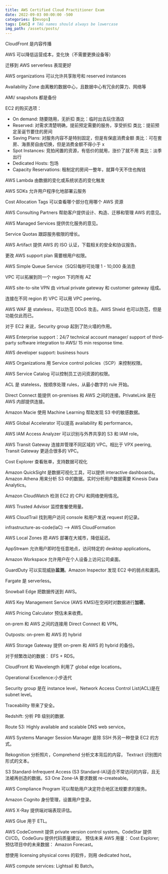 ```yaml
---
title: AWS Certified Cloud Practitioner Exam
date: 2022-09-03 00:00:00 -500
categories: [Devops]
tags: [AWS] # TAG names should always be lowercase
img_path: /assets/posts/
---
```


CloudFront 是内容传播

AWS 可以降低运营成本，变化快（不需要更换设备等）

迁移到 AWS serverless 表现更好

AWS organizations 可以允许共享账号和 reserved instances

Availability Zone 由离散的数据中心，且数据中心有冗余的算力、网络等

AMI/ snapshots 都是备份

EC2 的购买选项：

- On demand: 随要随用，无折扣 类比：临时出去玩住酒店
- Reserved: 对需求清楚明确，提前预定需要的服务，享受折扣 类比：提前预定圣诞节要住的房间
- Saving Plans: 对服务内容不是特别固定，但是有保底消费金额 类比：可在套房、海景房自由切换，但是消费金额不得小于 x
- Spot Instances: 竞拍闲置的资源，有低价的就用，涨价了就不用 类比：淡季出行
- Dedicated Hosts: 包场
- Capacity Reservations: 租制定的房间一整年，就算今天不住也掏钱

AWS Lambda 由数据的变化或系统状态的变化触发

AWS SDKs 允许用户程序化地部署云服务

Cost Allocation Tags 可以查看哪个部分在用哪个 AWS 资源

AWS Consulting Partners 帮助客户提供设计、构造、迁移和管理 AWS 的意见。

AWS Managed Services 提供优化服务的意见。

Service Quotas 跟踪服务极限的增长。

AWS Artifact 提供 AWS 的 ISO 认证，下载相关的安全和协议报告。

更改 AWS support plan 需要根用户权限。

AWS Simple Queue Service（SQS)每秒可处理 1 - 10,000 条消息

VPC 可以拓展到同一个 region 下的所有 AZ

AWS site-to-site VPN 由 virtual private gateway 和 customer gateway 组成。

连接在不同 region 的 VPC 可以用 VPC peering。

AWS WAF 是 stateless，可以防范 DDoS 攻击。AWS Shield 也可以防范，但是功能仅此而已。

对于 EC2 来说，Security group 起到了防火墙的作用。

AWS Enterprise support：24/7 technical account manager/ support of third-party software integration to AWS/ 15 min response time.

AWS developer support: business hours

AWS Organizations 用 Service control policies（SCP）来控制权限。

AWS Service Catalog 可以控制员工访问资源的权限。

ACL 是 stateless，按顺序处理 rules，从最小数字的 rule 开始。

Direct Connect 能提供 on-premises 和 AWS 之间的连接。PrivateLink 是在 AWS 内部提供连接。

Amazon Macie 使用 Machine Learning 帮助发现 S3 中的敏感数据。

AWS Global Accelerator 可以提高 availability 和 performance。

AWS IAM Access Analyzer 可以识别与外界共享的 S3 和 IAM role。

AWS Transit Gateway 连接并管理不同区域的 VPC。相比于 VPX peering, Transit Gateway 更适合很多的 VPC。

Cost Explorer 查看账单，支持数据可视化

Amazon QuickSight 是数据可视化工具，可以提供 interactive dashboards。 Amazon Athena 用来分析 S3 中的数据。实时分析用户数据需要 Kinesis Data Analytics。

Amazon CloudWatch 检测 EC2 的 CPU 和网络使用情况。

AWS Trusted Advisor 监控套餐使用量。

AWS CloudTrail 找到用户访问 console 和用户发送 request 的记录。

infrastructure-as-code(IaC) --> AWS CloudFormation

AWS Local Zones 把 AWS 部署在大城市，降低延迟。

AppStream 允许用户即时在任意地点，访问特定的 desktop applications。

Amazon Workspace 允许用户在个人设备上访问公司桌面。

GuardDuty 可以实现威胁**监测**。Amazon Inspector 发现 EC2 中的弱点和漏洞。

Fargate 是 serverless。

Snowball Edge 把数据传送到 AWS。

AWS Key Management Service (AWS KMS)在空闲时对数据进行**加密**。

AWS Pricing Calculator 预估未来收费。

on-prem 和 AWS 之间的连接用 Direct Connect 和 VPN。

Outposts: on-prem 和 AWS 的 hybrid

AWS Storage Gateway 提供 on-prem 和 AWS 的 hybrid 的备份。

对于频繁改动的数据： EFS + RDS。

CloudFront 和 Wavelength 利用了 global edge locations。

Operational Excellence:小步迭代

Security group 是在 instance level，Network Access Control List(ACL)是在 subnet level。

Traceability 带来了安全。

Redshift: 分析 PB 级别的数据.

Route 53: Highly available and scalable DNS web service。

AWS Systems Manager Session Manager 是除 SSH 外另一种登录 EC2 的方式。

Rekognition 分析照片，Comprehend 分析文本背后的内容， Textract 识别图片形式的文本。

S3 Standard-Infrequent Access (S3 Standard-IA)适合不常访问的内容，且无法被再创造的数据。S3 One Zone-IA 要求数据 re-createable。

AWS Compliance Program 可以帮助用户决定符合地区法规要求的服务。

Amazon Cognito 身份管理，设置用户登录。

AWS X-Ray 提供端对端表现评估。

AWS Glue 用于 ETL。

AWS CodeCommit 提供 private version control system。CodeStar 提供 CI/CD。CodeGuru 提供代码质量建议。
预估未来 AWS 用量： Cost Explorer; 预估项目中的未来数据： Amazon Forecast。

想使用 licensing physical cores 的软件，则用 dedicated host。

AWS compute services: Lightsail 和 Batch。
